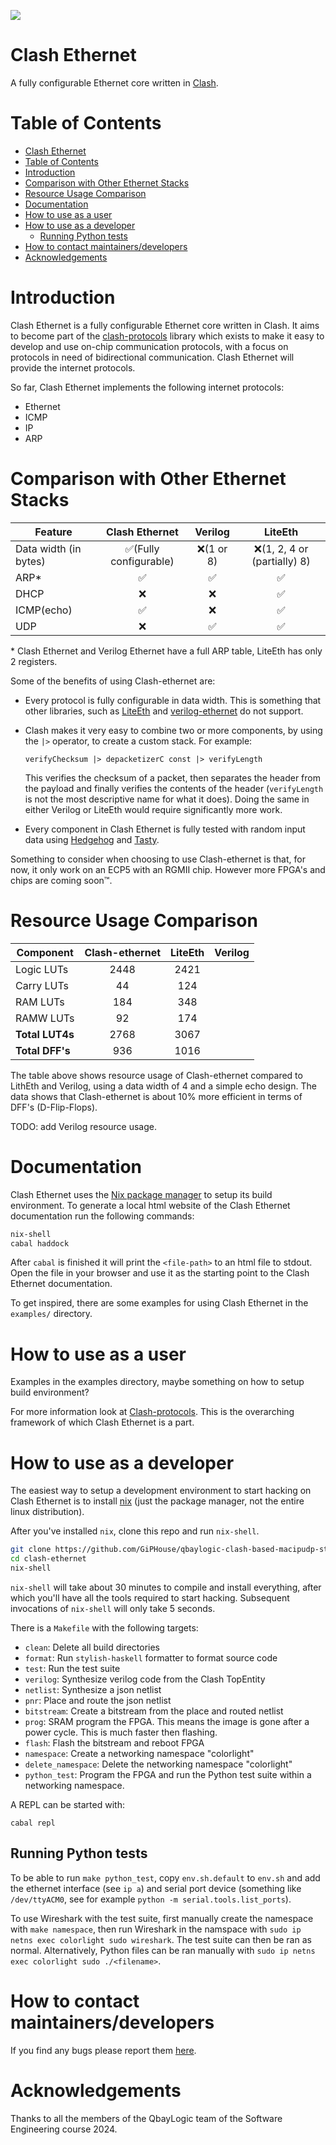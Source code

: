 [![](https://github.com/enjoy-digital/liteeth/workflows/ci/badge.svg)](https://github.com/GiPHouse/qbaylogic-clash-based-macipudp-stack-spring24/actions)


# Clash Ethernet
A fully configurable Ethernet core written in [Clash](https://clash-lang.org/).

# Table of Contents
- [Clash Ethernet](#clash-ethernet)
- [Table of Contents](#table-of-contents)
- [Introduction](#introduction)
- [Comparison with Other Ethernet Stacks](#comparison-with-other-ethernet-stacks)
- [Resource Usage Comparison](#resource-usage-comparison)
- [Documentation](#documentation)
- [How to use as a user](#how-to-use-as-a-user)
- [How to use as a developer](#how-to-use-as-a-developer)
    - [Running Python tests](#running-python-tests)
- [How to contact maintainers/developers](#how-to-contact-maintainersdevelopers)
- [Acknowledgements](#acknowledgements)

# Introduction
Clash Ethernet is a fully configurable Ethernet core written in Clash.
It aims to become part of the
[clash-protocols](https://github.com/clash-lang/clash-protocols) library
which exists to make it easy to develop and use on-chip communication
protocols, with a focus on protocols in need of bidirectional
communication. Clash Ethernet will provide the internet protocols.

So far, Clash Ethernet implements the following internet protocols:
- Ethernet
- ICMP
- IP
- ARP

# Comparison with Other Ethernet Stacks

| Feature               | Clash Ethernet     |      Verilog     | LiteEth                  |
|-----------------------|:------------------:|:----------------:|:------------------------:|
| Data width (in bytes) | :white_check_mark:(Fully configurable) |  :x:(1 or 8)      | :x:(1, 2, 4 or (partially) 8) |
| ARP*                  | :white_check_mark: |:white_check_mark:| :white_check_mark:       |
|  DHCP                 | :x:                | :x:              | :white_check_mark:       |
| ICMP(echo)            | :white_check_mark: | :x:              | :white_check_mark:       |
| UDP                   | :x:                |:white_check_mark:| :white_check_mark:       |

\* Clash Ethernet and Verilog Ethernet have a full ARP table, LiteEth has only 2 registers.

Some of the benefits of using Clash-ethernet are:
- Every protocol is fully configurable in data width. This is something that other libraries, such as [LiteEth](https://github.com/enjoy-digital/liteeth) and [verilog-ethernet](https://github.com/alexforencich/verilog-ethernet) do not support.

- Clash makes it very easy to combine two or more components, by using
  the ```|>``` operator, to create a custom stack. For example:

  ```
  verifyChecksum |> depacketizerC const |> verifyLength
  ```
  <!-- Source: IpDepacketizer.hs line 30 (probably not anymore after reorganization)-->

  This verifies the checksum of a packet, then separates the header from the payload and finally verifies the contents of the header (```verifyLength``` is not the most descriptive name for what it does).
  Doing the same in either Verilog or LiteEth would require
  significantly more work.

- Every component in Clash Ethernet is fully tested with random input data using [Hedgehog](https://github.com/hedgehogqa/haskell-hedgehog) and [Tasty](https://github.com/UnkindPartition/tasty).


Something to consider when choosing to use Clash-ethernet is that, for
now, it only work on an ECP5 with an RGMII chip. However more FPGA's
and chips are coming soon™.



<!-- Features Verilog:
 - gigabit, 10G, and 25G packet processing (8 bit and 64 bit datapaths)
 - handling Ethernet frames as well as IP, UDP, and ARP and the components for constructing a complete UDP/IP stack
 - MAC modules for gigabit and 10G/25G, a 10G/25G PCS/PMA PHY module, and a 10G/25G combination MAC/PCS/PMA module
 - various PTP related components for implementing systems that require precise time synchronization
 - full cocotb testbenches that utilize cocotbext-eth

Features LiteEth:
- Configurable MAC (HW or SW interface)
- ARP / ICMP / UDP (HW or SW) / DHCP
- PHY: MII, RMII 100Mbps PHYs. GMII / RGMII / SGMII / 1000BaseX 1Gbps PHYs. SGMII / 2500BaseX 3.125Gbps PHYs.
- Etherbone (Wishbone over UDP: subordinate and manager support), UDP Streaming. -->


# Resource Usage Comparison

|     Component   | Clash-ethernet | LiteEth | Verilog |
|-----------------|:--------------:|:-------:|:--------:|
| Logic LUTs      | 2448           | 2421    |         |
| Carry LUTs      | 44             | 124     |         |
| RAM LUTs        | 184            | 348     |         |
| RAMW LUTs       | 92             | 174     |         |
| **Total LUT4s** | 2768           | 3067    |         |
| **Total DFF's** | 936            | 1016    |         |

The table above shows resource usage of Clash-ethernet compared to
LithEth and Verilog, using a data width of 4 and a simple echo design.
The data shows that Clash-ethernet is about 10% more efficient in
terms of DFF's (D-Flip-Flops).

TODO: add Verilog resource usage.

# Documentation
Clash Ethernet uses the [Nix package manager](https://nixos.org/) to setup its build environment. To generate a local html website of the Clash Ethernet documentation
run the following commands:

```sh
nix-shell
cabal haddock
```

After ```cabal``` is finished it will print the ```<file-path>``` to
an html file to stdout. Open the file in your browser and use it as
the starting point to the Clash Ethernet documentation.

To get inspired, there are some examples for using Clash Ethernet in the
```examples/``` directory.

# How to use as a user
Examples in the examples directory, maybe something on how to setup
build environment?

For more information look at
[Clash-protocols](https://github.com/clash-lang/clash-protocols). This
is the overarching framework of which Clash Ethernet is a part.

# How to use as a developer
The easiest way to setup a development environment to start hacking on
Clash Ethernet is to install [nix](https://nixos.org/) (just the
package manager, not the entire linux distribution).

After you've installed `nix`, clone this repo and run `nix-shell`.

```sh
git clone https://github.com/GiPHouse/qbaylogic-clash-based-macipudp-stack-spring24.git clash-ethernet
cd clash-ethernet
nix-shell
```

`nix-shell` will take about 30 minutes to compile and install
everything, after which you'll have all the tools required to start
hacking. Subsequent invocations of `nix-shell` will only take 5
seconds.

There is a `Makefile` with the following targets:

- `clean`: Delete all build directories
- `format`: Run `stylish-haskell` formatter to format source code
- `test`: Run the test suite
- `verilog`: Synthesize verilog code from the Clash TopEntity
- `netlist`: Synthesize a json netlist
- `pnr`: Place and route the json netlist
- `bitstream`: Create a bitstream from the place and routed
  netlist
- `prog`: SRAM program the FPGA. This means the image is gone
   after a power cycle. This is much faster then flashing.
- `flash`: Flash the bitstream and reboot FPGA
- `namespace`: Create a networking namespace "colorlight"
- `delete_namespace`: Delete the networking namespace
  "colorlight"
- `python_test`: Program the FPGA and run the Python test suite
  within a networking namespace.

A REPL can be started with:

```
cabal repl
```

## Running Python tests
To be able to run `make python_test`, copy `env.sh.default` to
`env.sh` and add the ethernet interface (see `ip a`) and serial
port device (something like `/dev/ttyACM0`, see for example
`python -m serial.tools.list_ports`).

To use Wireshark with the test suite, first manually create the
namespace with `make namespace`, then run Wireshark in the
namspace with `sudo ip netns exec colorlight sudo wireshark`.
The test suite can then be ran as normal.
Alternatively, Python files can be ran manually with
`sudo ip netns exec colorlight sudo ./<filename>`.

# How to contact maintainers/developers
If you find any bugs please report them
[here](https://github.com/GiPHouse/qbaylogic-clash-based-macipudp-stack-spring24/issues/).


# Acknowledgements
Thanks to all the members of the QbayLogic team of the Software
Engineering course 2024.
